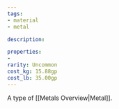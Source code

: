 ```yaml
---
tags:
- material
- metal

description: 

properties:
- 
rarity: Uncommon
cost_kg: 15.88gp
cost_lb: 35.00gp
---
```

A type of [[Metals Overview|Metal]]. 